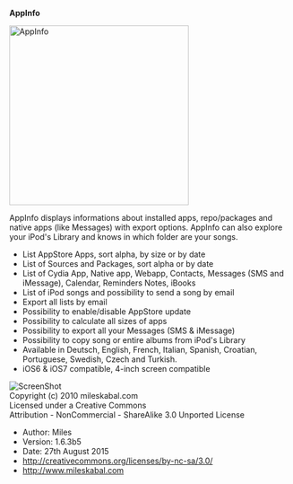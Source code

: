 **AppInfo**

<img src="https://mileskabal.com/cydia/screenshots/appinfo_1.6_01.png" alt="AppInfo" style="width: 320px;"/>

AppInfo displays informations about installed apps, repo/packages and native apps (like Messages) with export options. AppInfo can also explore your iPod's Library and knows in which folder are your songs.

* List AppStore Apps, sort alpha, by size or by date
* List of Sources and Packages, sort alpha or by date
* List of Cydia App, Native app, Webapp, Contacts, Messages (SMS and iMessage), Calendar, Reminders Notes, iBooks
* List of iPod songs and possibility to send a song by email
* Export all lists by email
* Possibility to enable/disable AppStore update
* Possibility to calculate all sizes of apps
* Possibility to export all your Messages (SMS &amp; iMessage)
* Possibility to copy song or entire albums from iPod's Library
* Available in Deutsch, English, French, Italian, Spanish, Croatian, Portuguese, Swedish, Czech and Turkish.
* iOS6 &amp; iOS7 compatible, 4-inch screen compatible



![ScreenShot](http://i.creativecommons.org/l/by-nc-sa/3.0/88x31.png)  
Copyright (c) 2010 mileskabal.com  
Licensed under a Creative Commons  
Attribution - NonCommercial - ShareAlike 3.0 Unported License  
* Author: Miles
* Version: 1.6.3b5
* Date: 27th August 2015
* http://creativecommons.org/licenses/by-nc-sa/3.0/ 
* http://www.mileskabal.com


